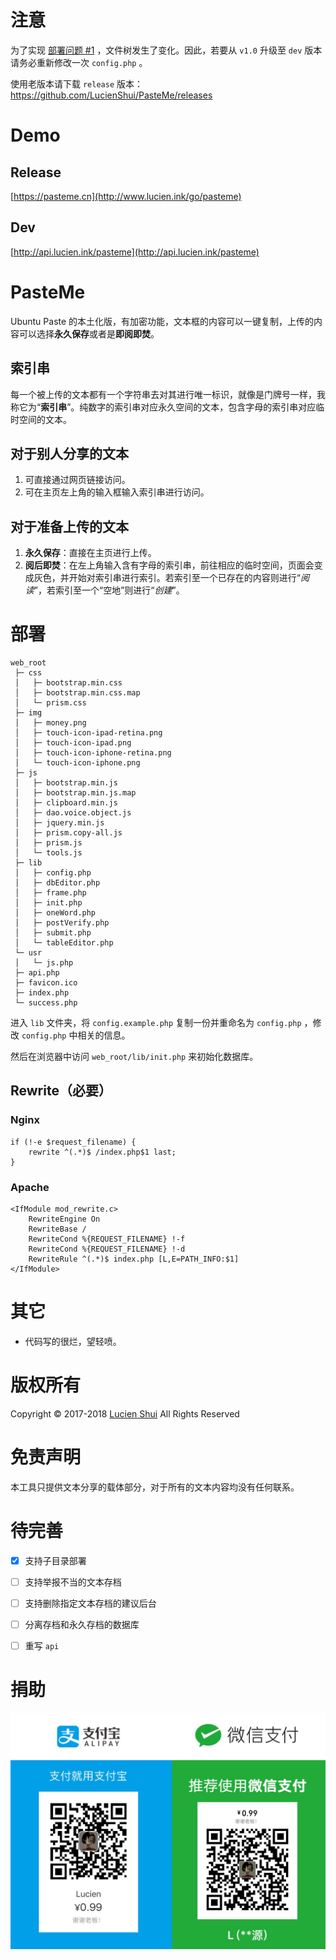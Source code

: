 # 注意

为了实现 [部署问题 #1](https://github.com/LucienShui/PasteMe/issues/1) ，文件树发生了变化。因此，若要从 `v1.0` 升级至 `dev` 版本请务必重新修改一次 `config.php` 。

使用老版本请下载 `release` 版本：https://github.com/LucienShui/PasteMe/releases

# Demo 

## Release

[https://pasteme.cn](http://www.lucien.ink/go/pasteme)

## Dev

[http://api.lucien.ink/pasteme](http://api.lucien.ink/pasteme)

# PasteMe

Ubuntu Paste 的本土化版，有加密功能，文本框的内容可以一键复制，上传的内容可以选择**永久保存**或者是**即阅即焚**。

## 索引串

每一个被上传的文本都有一个字符串去对其进行唯一标识，就像是门牌号一样，我称它为“**索引串**”。纯数字的索引串对应永久空间的文本，包含字母的索引串对应临时空间的文本。

## 对于别人分享的文本

1. 可直接通过网页链接访问。
2. 可在主页左上角的输入框输入索引串进行访问。

## 对于准备上传的文本

1. **永久保存**：直接在主页进行上传。
2. **阅后即焚**：在左上角输入含有字母的索引串，前往相应的临时空间，页面会变成灰色，并开始对索引串进行索引。若索引至一个已存在的内容则进行“*阅读*”，若索引至一个“空地”则进行“*创建*”。

# 部署

```
web_root
 ├─ css
 │   ├─ bootstrap.min.css
 │   ├─ bootstrap.min.css.map
 │   └─ prism.css
 ├─ img
 │   ├─ money.png
 │   ├─ touch-icon-ipad-retina.png
 │   ├─ touch-icon-ipad.png
 │   ├─ touch-icon-iphone-retina.png
 │   └─ touch-icon-iphone.png
 ├─ js
 │   ├─ bootstrap.min.js
 │   ├─ bootstrap.min.js.map
 │   ├─ clipboard.min.js
 │   ├─ dao.voice.object.js
 │   ├─ jquery.min.js
 │   ├─ prism.copy-all.js
 │   ├─ prism.js
 │   └─ tools.js
 ├─ lib
 │   ├─ config.php
 │   ├─ dbEditor.php
 │   ├─ frame.php
 │   ├─ init.php
 │   ├─ oneWord.php
 │   ├─ postVerify.php
 │   ├─ submit.php
 │   └─ tableEditor.php
 └─ usr
 │   └─ js.php
 ├─ api.php
 ├─ favicon.ico
 ├─ index.php
 └─ success.php

```

进入 `lib` 文件夹，将 `config.example.php` 复制一份并重命名为 `config.php` ，修改 `config.php` 中相关的信息。

然后在浏览器中访问 `web_root/lib/init.php` 来初始化数据库。

## Rewrite（必要）

### Nginx

```
if (!-e $request_filename) {
    rewrite ^(.*)$ /index.php$1 last;
}
```

### Apache

```
<IfModule mod_rewrite.c>
    RewriteEngine On
    RewriteBase /
    RewriteCond %{REQUEST_FILENAME} !-f
    RewriteCond %{REQUEST_FILENAME} !-d
    RewriteRule ^(.*)$ index.php [L,E=PATH_INFO:$1]
</IfModule>
```

# 其它

+ 代码写的很烂，望轻喷。

# 版权所有

Copyright © 2017-2018 [Lucien Shui](http://www.lucien.ink) All Rights Reserved

# 免责声明

本工具只提供文本分享的载体部分，对于所有的文本内容均没有任何联系。

# 待完善

+ [x] 支持子目录部署

+ [ ] 支持举报不当的文本存档

+ [ ] 支持删除指定文本存档的建议后台

+ [ ] 分离存档和永久存档的数据库

+ [ ] 重写 `api`

# 捐助

![谢谢老板](https://github.com/LucienShui/gitcdn/blob/master/money.png)


